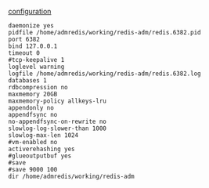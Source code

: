 
[configuration](https://raw.githubusercontent.com/antirez/redis/4.0/redis.conf)


```
daemonize yes
pidfile /home/admredis/working/redis-adm/redis.6382.pid
port 6382
bind 127.0.0.1
timeout 0
#tcp-keepalive 1
loglevel warning
logfile /home/admredis/working/redis-adm/redis.6382.log
databases 1
rdbcompression no
maxmemory 20GB
maxmemory-policy allkeys-lru
appendonly no
appendfsync no
no-appendfsync-on-rewrite no
slowlog-log-slower-than 1000
slowlog-max-len 1024
#vm-enabled no
activerehashing yes
#glueoutputbuf yes
#save
#save 9000 100
dir /home/admredis/working/redis-adm
```

